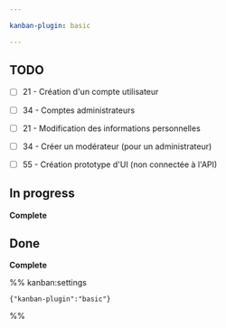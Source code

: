 ```yaml
---

kanban-plugin: basic

---
```


## TODO

- [ ] 21 - Création d'un compte utilisateur
- [ ] 34 - Comptes administrateurs
- [ ] 21 - Modification des informations personnelles
- [ ] 34 - Créer un modérateur (pour un administrateur)
- [ ] 55 - Création prototype d'UI (non connectée à l'API)


## In progress

**Complete**


## Done

**Complete**




%% kanban:settings
```
{"kanban-plugin":"basic"}
```
%%